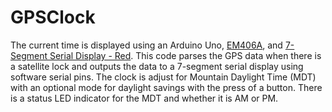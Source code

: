 # GPSClock

The current time is displayed using an Arduino Uno, [EM406A](https://www.sparkfun.com/products/retired/465), and [7-Segment Serial Display - Red]( https://www.sparkfun.com/products/11441). This code parses the GPS data when there is a satellite lock and outputs the data to a 7-segment serial display using software serial pins. The clock is adjust for Mountain Daylight Time (MDT) with an optional mode for daylight savings with the press of a button. There is a status LED indicator for the MDT and whether it is AM or PM.

